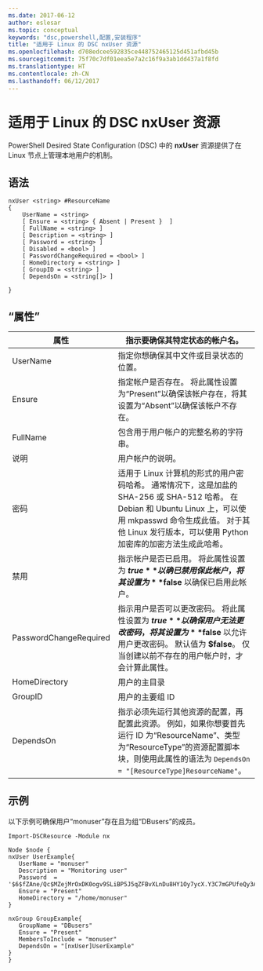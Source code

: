 ```yaml
---
ms.date: 2017-06-12
author: eslesar
ms.topic: conceptual
keywords: "dsc,powershell,配置,安装程序"
title: "适用于 Linux 的 DSC nxUser 资源"
ms.openlocfilehash: d708edcee592835ce448752465125d451afbd45b
ms.sourcegitcommit: 75f70c7df01eea5e7a2c16f9a3ab1dd437a1f8fd
ms.translationtype: HT
ms.contentlocale: zh-CN
ms.lasthandoff: 06/12/2017
---
```

# <a name="dsc-for-linux-nxuser-resource"></a>适用于 Linux 的 DSC nxUser 资源

PowerShell Desired State Configuration (DSC) 中的 **nxUser** 资源提供了在 Linux 节点上管理本地用户的机制。

## <a name="syntax"></a>语法

```
nxUser <string> #ResourceName
{
    UserName = <string>
    [ Ensure = <string> { Absent | Present }  ]
    [ FullName = <string> ]
    [ Description = <string> ]
    [ Password = <string> ]
    [ Disabled = <bool> ]
    [ PasswordChangeRequired = <bool> ]
    [ HomeDirectory = <string> ]
    [ GroupID = <string> ]
    [ DependsOn = <string[]> ]

}
```

## <a name="properties"></a>“属性”

|  属性 |  指示要确保其特定状态的帐户名。 | 
|---|---|
| UserName| 指定你想确保其中文件或目录状态的位置。| 
| Ensure| 指定帐户是否存在。 将此属性设置为“Present”以确保该帐户存在，将其设置为“Absent”以确保该帐户不存在。| 
| FullName| 包含用于用户帐户的完整名称的字符串。| 
| 说明| 用户帐户的说明。| 
| 密码| 适用于 Linux 计算机的形式的用户密码哈希。 通常情况下，这是加盐的 SHA-256 或 SHA-512 哈希。 在 Debian 和 Ubuntu Linux 上，可以使用 mkpasswd 命令生成此值。 对于其他 Linux 发行版本，可以使用 Python 加密库的加密方法生成此哈希。| 
| 禁用| 指示帐户是否已启用。 将此属性设置为 **$true** 以确已禁用保此帐户，将其设置为 **$false** 以确保已启用此帐户。| 
| PasswordChangeRequired| 指示用户是否可以更改密码。 将此属性设置为 **$true** 以确保用户无法更改密码，将其设置为 **$false** 以允许用户更改密码。 默认值为 **$false**。 仅当创建以前不存在的用户帐户时，才会计算此属性。| 
| HomeDirectory| 用户的主目录| 
| GroupID| 用户的主要组 ID| 
| DependsOn | 指示必须先运行其他资源的配置，再配置此资源。 例如，如果你想要首先运行 ID 为“ResourceName”、类型为“ResourceType”的资源配置脚本块，则使用此属性的语法为 `DependsOn = "[ResourceType]ResourceName"`。| 

## <a name="example"></a>示例

以下示例可确保用户“monuser”存在且为组“DBusers”的成员。

```
Import-DSCResource -Module nx 

Node $node {
nxUser UserExample{
   UserName = "monuser"
   Description = "Monitoring user"
   Password  =    '$6$fZAne/Qc$MZejMrOxDK0ogv9SLiBP5J5qZFBvXLnDu8HY1Oy7ycX.Y3C7mGPUfeQy3A82ev3zIabhDQnj2ayeuGn02CqE/0'
   Ensure = "Present"
   HomeDirectory = "/home/monuser"
}
 
nxGroup GroupExample{
   GroupName = "DBusers"
   Ensure = "Present"
   MembersToInclude = "monuser"
   DependsOn = "[nxUser]UserExample"            
}
}
```

